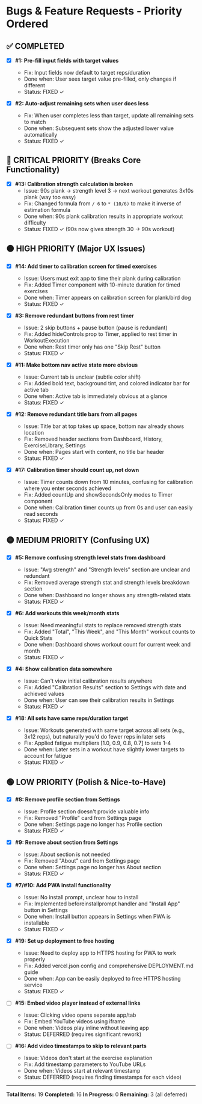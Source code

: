 # Bugs & Feature Requests - Priority Ordered

## ✅ COMPLETED

- [x] **#1: Pre-fill input fields with target values**
  - Fix: Input fields now default to target reps/duration
  - Done when: User sees target value pre-filled, only changes if different
  - Status: FIXED ✓

- [x] **#2: Auto-adjust remaining sets when user does less**
  - Fix: When user completes less than target, update all remaining sets to match
  - Done when: Subsequent sets show the adjusted lower value automatically
  - Status: FIXED ✓

## 🔴 CRITICAL PRIORITY (Breaks Core Functionality)

- [x] **#13: Calibration strength calculation is broken**
  - Issue: 90s plank → strength level 3 → next workout generates 3x10s plank (way too easy)
  - Fix: Changed formula from `/ 6` to `* (10/6)` to make it inverse of estimation formula
  - Done when: 90s plank calibration results in appropriate workout difficulty
  - Status: FIXED ✓ (90s now gives strength 30 → 90s workout)

## 🟠 HIGH PRIORITY (Major UX Issues)

- [x] **#14: Add timer to calibration screen for timed exercises**
  - Issue: Users must exit app to time their plank during calibration
  - Fix: Added Timer component with 10-minute duration for timed exercises
  - Done when: Timer appears on calibration screen for plank/bird dog
  - Status: FIXED ✓

- [x] **#3: Remove redundant buttons from rest timer**
  - Issue: 2 skip buttons + pause button (pause is redundant)
  - Fix: Added hideControls prop to Timer, applied to rest timer in WorkoutExecution
  - Done when: Rest timer only has one "Skip Rest" button
  - Status: FIXED ✓

- [x] **#11: Make bottom nav active state more obvious**
  - Issue: Current tab is unclear (subtle color shift)
  - Fix: Added bold text, background tint, and colored indicator bar for active tab
  - Done when: Active tab is immediately obvious at a glance
  - Status: FIXED ✓

- [x] **#12: Remove redundant title bars from all pages**
  - Issue: Title bar at top takes up space, bottom nav already shows location
  - Fix: Removed header sections from Dashboard, History, ExerciseLibrary, Settings
  - Done when: Pages start with content, no title bar header
  - Status: FIXED ✓

- [x] **#17: Calibration timer should count up, not down**
  - Issue: Timer counts down from 10 minutes, confusing for calibration where you enter seconds achieved
  - Fix: Added countUp and showSecondsOnly modes to Timer component
  - Done when: Calibration timer counts up from 0s and user can easily read seconds
  - Status: FIXED ✓

## 🟡 MEDIUM PRIORITY (Confusing UX)

- [x] **#5: Remove confusing strength level stats from dashboard**
  - Issue: "Avg strength" and "Strength levels" section are unclear and redundant
  - Fix: Removed average strength stat and strength levels breakdown section
  - Done when: Dashboard no longer shows any strength-related stats
  - Status: FIXED ✓

- [x] **#6: Add workouts this week/month stats**
  - Issue: Need meaningful stats to replace removed strength stats
  - Fix: Added "Total", "This Week", and "This Month" workout counts to Quick Stats
  - Done when: Dashboard shows workout count for current week and month
  - Status: FIXED ✓

- [x] **#4: Show calibration data somewhere**
  - Issue: Can't view initial calibration results anywhere
  - Fix: Added "Calibration Results" section to Settings with date and achieved values
  - Done when: User can see their calibration results in Settings
  - Status: FIXED ✓

- [x] **#18: All sets have same reps/duration target**
  - Issue: Workouts generated with same target across all sets (e.g., 3x12 reps), but naturally you'd do fewer reps in later sets
  - Fix: Applied fatigue multipliers [1.0, 0.9, 0.8, 0.7] to sets 1-4
  - Done when: Later sets in a workout have slightly lower targets to account for fatigue
  - Status: FIXED ✓

## 🟢 LOW PRIORITY (Polish & Nice-to-Have)

- [x] **#8: Remove profile section from Settings**
  - Issue: Profile section doesn't provide valuable info
  - Fix: Removed "Profile" card from Settings page
  - Done when: Settings page no longer has Profile section
  - Status: FIXED ✓

- [x] **#9: Remove about section from Settings**
  - Issue: About section is not needed
  - Fix: Removed "About" card from Settings page
  - Done when: Settings page no longer has About section
  - Status: FIXED ✓

- [x] **#7/#10: Add PWA install functionality**
  - Issue: No install prompt, unclear how to install
  - Fix: Implemented beforeinstallprompt handler and "Install App" button in Settings
  - Done when: Install button appears in Settings when PWA is installable
  - Status: FIXED ✓

- [x] **#19: Set up deployment to free hosting**
  - Issue: Need to deploy app to HTTPS hosting for PWA to work properly
  - Fix: Added vercel.json config and comprehensive DEPLOYMENT.md guide
  - Done when: App can be easily deployed to free HTTPS hosting service
  - Status: FIXED ✓

- [ ] **#15: Embed video player instead of external links**
  - Issue: Clicking video opens separate app/tab
  - Fix: Embed YouTube videos using iframe
  - Done when: Videos play inline without leaving app
  - Status: DEFERRED (requires significant rework)

- [ ] **#16: Add video timestamps to skip to relevant parts**
  - Issue: Videos don't start at the exercise explanation
  - Fix: Add timestamp parameters to YouTube URLs
  - Done when: Videos start at relevant timestamp
  - Status: DEFERRED (requires finding timestamps for each video)

---

**Total Items:** 19
**Completed:** 16
**In Progress:** 0
**Remaining:** 3 (all deferred)
